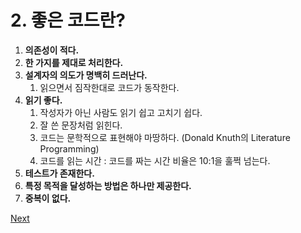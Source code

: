 # 2. 좋은 코드란?

1. **의존성이 적다.**
2. **한 가지를 제대로 처리한다.**
3. **설계자의 의도가 명백히 드러난다.**
   1. 읽으면서 짐작한대로 코드가 동작한다.
4. **읽기 좋다.**
   1. 작성자가 아닌 사람도 읽기 쉽고 고치기 쉽다.
   2. 잘 쓴 문장처럼 읽힌다.
   3. 코드는 문학적으로 표현해야 마땅하다. \(Donald Knuth의 Literature Programming\)
   4. 코드를 읽는 시간 : 코드를 짜는 시간 비율은 10:1을 훌쩍 넘는다.
5. **테스트가 존재한다.**
6. **특정 목적을 달성하는 방법은 하나만 제공한다.**
7. **중복이 없다.**



[Next](3..md)